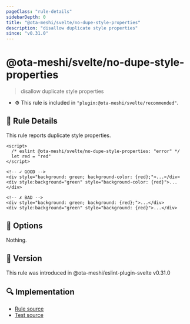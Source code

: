 ```yaml
---
pageClass: "rule-details"
sidebarDepth: 0
title: "@ota-meshi/svelte/no-dupe-style-properties"
description: "disallow duplicate style properties"
since: "v0.31.0"
---
```


# @ota-meshi/svelte/no-dupe-style-properties

> disallow duplicate style properties

- :gear: This rule is included in `"plugin:@ota-meshi/svelte/recommended"`.

## :book: Rule Details

This rule reports duplicate style properties.

<ESLintCodeBlock>

<!--eslint-skip-->

```svelte
<script>
  /* eslint @ota-meshi/svelte/no-dupe-style-properties: "error" */
  let red = "red"
</script>

<!-- ✓ GOOD -->
<div style="background: green; background-color: {red};">...</div>
<div style:background="green" style="background-color: {red}">...</div>

<!-- ✗ BAD -->
<div style="background: green; background: {red};">...</div>
<div style:background="green" style="background: {red}">...</div>
```

</ESLintCodeBlock>

## :wrench: Options

Nothing.

## :rocket: Version

This rule was introduced in @ota-meshi/eslint-plugin-svelte v0.31.0

## :mag: Implementation

- [Rule source](https://github.com/ota-meshi/eslint-plugin-svelte/blob/main/src/rules/no-dupe-style-properties.ts)
- [Test source](https://github.com/ota-meshi/eslint-plugin-svelte/blob/main/tests/src/rules/no-dupe-style-properties.ts)

